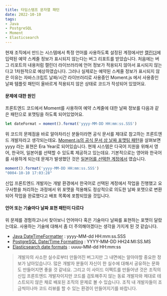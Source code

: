 ```yaml
---
title: 타임스탬프 문자열 패턴
date: 2022-10-10
tags:
- Java
- PostgreSQL
- Moment
- Elasticsearch
---
```


현재 조직에서 만드는 시스템에서 특정 언어를 사용하도록 설정된 계정에서만 [캘린더](https://fullcalendar.io/)에 입력된 예약 스케줄 정보가 표시되지 않는다는 버그 리포트를 받았습니다. 처음에는 버그 리포트의 내용처럼 캘린더 라이브러리에 언어 정보가 적용되지 않아서 표시되지 않는다고 1차원적으로 예상하였습니다. 그러나 실제로는 예약된 스케줄 정보가 표시되지 않은 이유는 자바스크립트 날짜/시간 라이브러리로 사용중인 Moment.js 에서 사용중인 날짜 템플릿 패턴이 올바르게 적용되지 않은 상태로 코드가 작성되어 있었어요.

#### 문제에 대한 원인

프론트엔드 코드에서 Moment를 사용하여 예약 스케줄에 대한 날짜 정보를 다음과 같은 패턴으로 포맷팅을 하도록 되어있었어요.

```js
let dateFormat = moment().format('yyyy-MM-DD HH:mm:ss.SSS')
```

위 코드의 문제점을 바로 알아차리신 분들이라면 공식 문서를 제대로 참고하는 프론트엔드 개발자라고 생각되는데요. [Moment.js의 공식 문서 상 날짜 포맷팅 패턴](https://momentjs.com/docs/#/displaying/format/)을 살펴보면 yyyy 라는 표현은 Era Year로 되어있습니다. 현재 시스템은 다국어 지원을 위해서 영어, 한국어, 일본어를 선택할 수 있도록 제공하고 있는데요. 기본적으로는 영어와 한국어를 사용하게 되는데 문제가 발생했던 것은 [일본어를 선택한 계정에서](https://jsfiddle.net/pcjrk2ob/3) 였습니다.

```js
moment().format('yyyy-MM-DD HH:mm:ss.SSS')
"0004-10-10 17:03:28"
```

신입 프론트엔드 개발자는 개발 환경에서 한국어로 선택된 계정에서 작업을 진행했고 요구사항을 처리하는 과정에서 위 포맷을 적용해도 정상적으로 의도한 날짜 포맷으로 변환되어 작업을 완료했다고 배포 목록에 포함되었을 것입니다.

#### 언어 또는 기술마다 날짜 표현 패턴이 다르다
위 문제를 경험하고나서 찾아보니 언어마다 혹은 기술마다 날짜를 표현하는 포맷이 달랐는데요. 사용하는 기술에 대해서 좀 더 주의해야겠다는 생각을 가지게 된 것 같습니다.

- [Java DateTimeFormatter](https://docs.oracle.com/javase/8/docs/api/java/time/format/DateTimeFormatter.html#patterns) : yyyy-MM-dd HH:mm:ss.SSS
- [PostgreSQL Date/Time Formatting](https://www.postgresql.org/docs/current/functions-formatting.html#FUNCTIONS-FORMATTING-DATETIME-TABLE) : YYYY-MM-DD HH24:MI:SS.MS
- [Elasticsearch date formats](https://www.elastic.co/guide/en/elasticsearch/reference/current/migrate-to-java-time.html#java-time-migration-incompatible-date-formats) : uuuu-MM-dd HH:mm:ss

> 개발자의 사소한 실수로부터 만들어진 버그지만 그 내면에는 알아야할 중요한 정보가 남아있습니다. 많은 개발자 분들이 자신이 한 실수에 대해서 공유하는 문화도 만들어지면 좋을 것 같네요. 그리고 이 사이드 이펙트를 만들어낸 것은 조직의 신입 프론트엔드 개발자이지만 코드를 검토해주지 않는 동료 개발자와 제대로 테스트되지 않은 채로 배포된 조직의 문제로 볼 수 있습니다. 조직 내 개발자들이 조금씩이나마 코드 리뷰를 할 수 있는 환경이 만들어지기를 바랍니다.